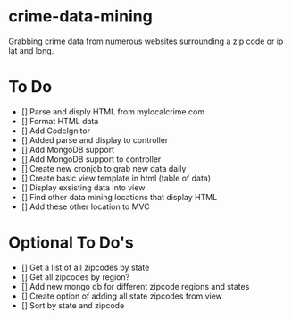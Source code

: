 # crime-data-mining
Grabbing crime data from numerous websites surrounding a zip code or ip lat and long.
# To Do
- [] Parse and disply HTML from mylocalcrime.com
- [] Format HTML data
- [] Add CodeIgnitor
- [] Added parse and display to controller
- [] Add MongoDB support
- [] Add MongoDB support to controller
- [] Create new cronjob to grab new data daily
- [] Create basic view template in html (table of data)
- [] Display exsisting data into view
- [] Find other data mining locations that display HTML
- [] Add these other location to MVC
# Optional To Do's 
- [] Get a list of all zipcodes by state
- [] Get all zipcodes by region?
- [] Add new mongo db for different zipcode regions and states
- [] Create option of adding all state zipcodes from view
- [] Sort by state and zipcode
